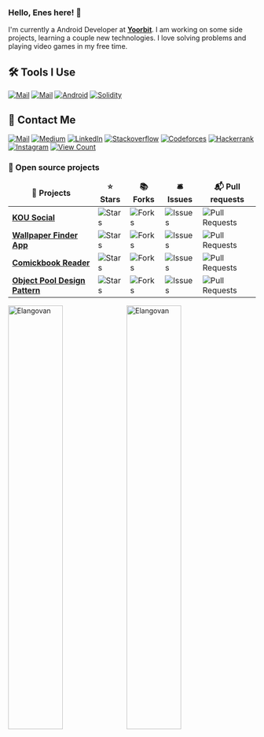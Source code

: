 ### Hello, Enes here! 👋
I'm currently a Android Developer at <strong><a href="https://yoorbit.com/">Yoorbit</a></strong>. I am working on some side projects, learning a couple new technologies. I love solving problems and playing video games in my free time.

##  🛠 Tools I Use
<p align="left">
<a href="https://kotlinlang.org/"><img src="https://img.shields.io/badge/-Kotlin-8052FF?style=flat-square&labelColor=EEF1F2&logo=Kotlin" alt="Mail"></a> 
<a href="https://developer.android.com/jetpack/compose"><img src="https://img.shields.io/badge/-Jetpack Compose-4185F3?style=flat-square&labelColor=EEF1F2&logo=JetpackCompose" alt="Mail"></a> 
<a href="https://www.android.com/"><img src="https://img.shields.io/badge/-Android-A4C639?style=flat-square&labelColor=EEF1F2&logo=Android" alt="Android"></a> 
<a href="https://docs.soliditylang.org/en/v0.8.13/"><img src="https://img.shields.io/badge/-Solidity-1C1C1C?style=flat-square&labelColor=black&logo=Solidity" alt="Solidity"></a> 
</p>

## 📝 Contact Me
<p>
<a href="mailto:eneskayiklik@gmail.com"><img src="https://img.shields.io/badge/-eneskayiklik@gmail.com-F2A60C?style=flat-square&labelColor=EEF1F2&logo=Gmail&link=mailto:eneskayiklik@gmail.com" alt="Mail"></a> 
<a href="https://medium.com/@eneskayiklik"><img src="https://img.shields.io/badge/-@eneskayiklik-14c767?style=flat-square&labelColor=14c767&logo=Medium&link=https://medium.com/@eneskayiklik" alt="Medium"></a>
<a href="https://www.linkedin.com/in/eneskayiklik/"><img src="https://img.shields.io/badge/-@eneskayiklik-0077B5?style=flat-square&labelColor=0077B5&logo=LinkedIn&link=https://www.linkedin.com/in/eneskayiklik/" alt="LinkedIn"></a>
<a href="https://stackoverflow.com/users/13447094/enes-kay%C4%B1kl%C4%B1k"><img src="https://img.shields.io/badge/-@eneskayiklik-orange?style=flat-square&labelColor=EEF1F2&logo=Stackoverflow&link=https://stackoverflow.com/users/13447094/enes-kay%C4%B1kl%C4%B1k" alt="Stackoverflow"></a> 
<a href="https://codeforces.com/profile/eneskayiklik"><img src="https://img.shields.io/badge/-@eneskayiklik-0077B5?style=flat-square&labelColor=EEF1F2&logo=Codeforces&link=https://codeforces.com/profile/eneskayiklik" alt="Codeforces"></a> 
<a href="https://www.hackerrank.com/eneskayiklik?hr_r=1"><img src="https://img.shields.io/badge/-@eneskayiklik-1ED760?style=flat-square&labelColor=EEF1F2&logo=Hackerrank&link=https://www.hackerrank.com/eneskayiklik?hr_r=1" alt="Hackerrank"></a> 
<a href="https://www.instagram.com/eneskayiklik"><img src="https://img.shields.io/badge/@eneskayiklik-F77737?style=flat-square&labelColor=EEF1F2&logo=Instagram&link=https://www.instagram.com/eneskayiklik" alt="Instagram"></a>
<a href="https://views.whatilearened.today/views/github/Enes-Kayiklik/Enes-Kayiklik.svg"><img src="https://views.whatilearened.today/views/github/Enes-Kayiklik/Enes-Kayiklik.svg" alt="View Count"></a>
</p>

<h3> 🚧 Open source projects</h3>
<table>
  <thead align="center">
    <tr border: none;>
      <td><b>🎁 Projects</b></td>
      <td><b>⭐ Stars</b></td>
      <td><b>📚 Forks</b></td>
      <td><b>🛎 Issues</b></td>
      <td><b>📬 Pull requests</b></td>
    </tr>
  </thead>
  <tbody>
     <tr>
      <td><a href="https://github.com/Enes-Kayiklik/KOU-Social"><b>KOU Social</b></a></td>
      <td><img alt="Stars" src="https://img.shields.io/github/stars/Enes-Kayiklik/KOU-Social?style=flat-square&labelColor=343b41"/></td>
      <td><img alt="Forks" src="https://img.shields.io/github/forks/Enes-Kayiklik/KOU-Social?style=flat-square&labelColor=343b41"/></td>
      <td><img alt="Issues" src="https://img.shields.io/github/issues/Enes-Kayiklik/KOU-Social?style=flat-square&labelColor=343b41"/></td>
      <td><img alt="Pull Requests" src="https://img.shields.io/github/issues-pr/Enes-Kayiklik/Wall-Up?style=flat-square&labelColor=343b41"/></td>
    </tr>
    <tr>
      <td><a href="https://github.com/Enes-Kayiklik/Wall-Up"><b>Wallpaper Finder App</b></a></td>
      <td><img alt="Stars" src="https://img.shields.io/github/stars/Enes-Kayiklik/Wall-Up?style=flat-square&labelColor=343b41"/></td>
      <td><img alt="Forks" src="https://img.shields.io/github/forks/Enes-Kayiklik/Wall-Up?style=flat-square&labelColor=343b41"/></td>
      <td><img alt="Issues" src="https://img.shields.io/github/issues/Enes-Kayiklik/Wall-Up?style=flat-square&labelColor=343b41"/></td>
      <td><img alt="Pull Requests" src="https://img.shields.io/github/issues-pr/Enes-Kayiklik/Wall-Up?style=flat-square&labelColor=343b41"/></td>
    </tr>
    <tr>
      <td><a href="https://github.com/Enes-Kayiklik/Comic-Reader"><b>Comickbook Reader</b></a></td>
      <td><img alt="Stars" src="https://img.shields.io/github/stars/Enes-Kayiklik/Comic-Reader?style=flat-square&labelColor=343b41"/></td>
      <td><img alt="Forks" src="https://img.shields.io/github/forks/Enes-Kayiklik/Comic-Reader?style=flat-square&labelColor=343b41"/></td>
      <td><img alt="Issues" src="https://img.shields.io/github/issues/Enes-Kayiklik/Comic-Reader?style=flat-square&labelColor=343b41"/></td>
      <td><img alt="Pull Requests" src="https://img.shields.io/github/issues-pr/Enes-Kayiklik/Comic-Reader?style=flat-square&labelColor=343b41"/></td>
    </tr>
    <tr>
      <td><a href="https://github.com/Enes-Kayiklik/Kotlin-Object-Pool-Design-Pattern"><b>Object Pool Design Pattern</b></a></td>
      <td><img alt="Stars" src="https://img.shields.io/github/stars/Enes-Kayiklik/Kotlin-Object-Pool-Design-Pattern?style=flat-square&labelColor=343b41"/></td>
      <td><img alt="Forks" src="https://img.shields.io/github/forks/Enes-Kayiklik/Kotlin-Object-Pool-Design-Pattern?style=flat-square&labelColor=343b41"/></td>
      <td><img alt="Issues" src="https://img.shields.io/github/issues/Enes-Kayiklik/Kotlin-Object-Pool-Design-Pattern?style=flat-square&labelColor=343b41"/></td>
      <td><img alt="Pull Requests" src="https://img.shields.io/github/issues-pr/Enes-Kayiklik/Kotlin-Object-Pool-Design-Pattern?style=flat-square&labelColor=343b41"/></td>
    </tr>
  </tbody>
</table>

<p align="left">
    <img align="center" width="47%" src=https://github-readme-stats.vercel.app/api?username=Enes-Kayiklik&show_icons=true alt=Elangovan />
    <img align="center" width="47%" src=https://github-readme-stats.vercel.app/api/top-langs/?username=Enes-Kayiklik&layout=compact alt=Elangovan />
</p>
